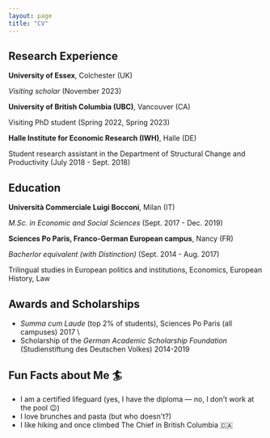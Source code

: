```yaml
---
layout: page
title: "CV"
---
```


## Research Experience

**University of Essex**, Colchester (UK)

*Visiting scholar* (November 2023)


**University of British Columbia (UBC)**, Vancouver (CA)

Visiting PhD student (Spring 2022, Spring 2023)


**Halle Institute for Economic Research (IWH)**, Halle (DE)

Student research assistant  in the Department of Structural Change and Productivity (July 2018 - Sept. 2018)



## Education

**Università Commerciale Luigi Bocconi**, Milan (IT)

*M.Sc. in Economic and Social Sciences* (Sept. 2017 - Dec. 2019)


**Sciences Po Paris, Franco-German European campus**, Nancy (FR)

*Bacherlor equivalent (with Distinction)* (Sept. 2014 - Aug. 2017)

Trilingual studies in European politics and institutions, Economics, European History, Law 


## Awards and Scholarships
- *Summa cum Laude* (top 2% of students), Sciences Po Paris (all campuses) 2017 \\
- Scholarship of the *German Academic Scholarship Foundation* (Studienstiftung des Deutschen Volkes) 2014-2019


## Fun Facts about Me 🏄
- I am a certified lifeguard (yes, I have the diploma — no, I don’t work at the pool 😉)
- I love brunches and pasta (but who doesn't?)
- I like hiking and once climbed The Chief in British Columbia 🇨🇦

